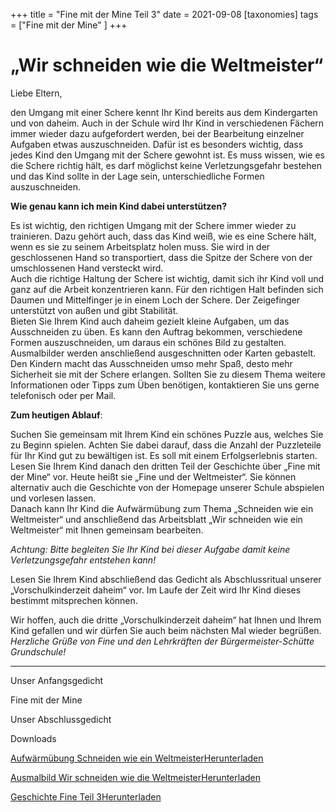 +++
title = "Fine mit der Mine Teil 3"
date = 2021-09-08
[taxonomies]
tags = ["Fine mit der Mine" ]
+++

# **„Wir schneiden wie die Weltmeister“[](http://www.volksschule-partenkirchen.de/downloads/Vorschulprojekt_Videos/Elterninformation%204%20Vorschulkinderzeit%20daheim.pdf)**

Liebe Eltern,

den Umgang mit einer Schere kennt Ihr Kind bereits aus dem Kindergarten und von daheim. Auch in der Schule wird Ihr Kind in verschiedenen Fächern immer wieder dazu aufgefordert werden, bei der Bearbeitung einzelner Aufgaben etwas auszuschneiden. Dafür ist es besonders wichtig, dass jedes Kind den Umgang mit der Schere gewohnt ist. Es muss wissen, wie es die Schere richtig hält, es darf möglichst keine Verletzungsgefahr bestehen und das Kind sollte in der Lage sein, unterschiedliche Formen auszuschneiden. 

**Wie genau kann ich mein Kind dabei unterstützen?**

Es ist wichtig, den richtigen Umgang mit der Schere immer wieder zu trainieren. Dazu gehört auch, dass das Kind weiß, wie es eine Schere hält, wenn es sie zu seinem Arbeitsplatz holen muss. Sie wird in der geschlossenen Hand so transportiert, dass die Spitze der Schere von der umschlossenen Hand versteckt wird.  
Auch die richtige Haltung der Schere ist wichtig, damit sich ihr Kind voll und ganz auf die Arbeit konzentrieren kann. Für den richtigen Halt befinden sich Daumen und Mittelfinger je in einem Loch der Schere. Der Zeigefinger unterstützt von außen und gibt Stabilität.  
Bieten Sie Ihrem Kind auch daheim gezielt kleine Aufgaben, um das Ausschneiden zu üben. Es kann den Auftrag bekommen, verschiedene Formen auszuschneiden, um daraus ein schönes Bild zu gestalten. Ausmalbilder werden anschließend ausgeschnitten oder Karten gebastelt. Den Kindern macht das Ausschneiden umso mehr Spaß, desto mehr Sicherheit sie mit der Schere erlangen. Sollten Sie zu diesem Thema weitere Informationen oder Tipps zum Üben benötigen, kontaktieren Sie uns gerne telefonisch oder per Mail.

**Zum heutigen Ablauf**:

Suchen Sie gemeinsam mit Ihrem Kind ein schönes Puzzle aus, welches Sie zu Beginn spielen. Achten Sie dabei darauf, dass die Anzahl der Puzzleteile für Ihr Kind gut zu bewältigen ist. Es soll mit einem Erfolgserlebnis starten.  
Lesen Sie Ihrem Kind danach den dritten Teil der Geschichte über „Fine mit der Mine“ vor. Heute heißt sie „Fine und der Weltmeister“. Sie können alternativ auch die Geschichte von der Homepage unserer Schule abspielen und vorlesen lassen.  
Danach kann Ihr Kind die Aufwärmübung zum Thema „Schneiden wie ein Weltmeister“ und anschließend das Arbeitsblatt „Wir schneiden wie ein Weltmeister“ mit Ihnen gemeinsam bearbeiten. 

_Achtung: Bitte begleiten Sie Ihr Kind bei dieser Aufgabe damit keine Verletzungsgefahr entstehen kann!_

Lesen Sie Ihrem Kind abschließend das Gedicht als Abschlussritual unserer  
„Vorschulkinderzeit daheim“ vor. Im Laufe der Zeit wird Ihr Kind dieses bestimmt mitsprechen können.  

Wir hoffen, auch die dritte „Vorschulkinderzeit daheim“ hat Ihnen und Ihrem Kind gefallen und wir dürfen Sie auch beim nächsten Mal wieder begrüßen.  
_Herzliche Grüße von Fine und den Lehrkräften der Bürgermeister-Schütte Grundschule!_

* * *

Unser Anfangsgedicht

Fine mit der Mine

Unser Abschlussgedicht

Downloads

[Aufwärmübung Schneiden wie ein Weltmeister](https://volksschule-partenkirchen.de/wp-content/uploads/Aufwärmübung-Schneiden-wie-ein-Weltmeister.pdf)[Herunterladen](https://volksschule-partenkirchen.de/wp-content/uploads/Aufwärmübung-Schneiden-wie-ein-Weltmeister.pdf)

[Ausmalbild Wir schneiden wie die Weltmeister](https://volksschule-partenkirchen.de/wp-content/uploads/Ausmalbild-Wir-schneiden-wie-die-Weltmeister.pdf)[Herunterladen](https://volksschule-partenkirchen.de/wp-content/uploads/Ausmalbild-Wir-schneiden-wie-die-Weltmeister.pdf)

[Geschichte Fine Teil 3](https://volksschule-partenkirchen.de/wp-content/uploads/Geschichte-Fine-Teil-3.pdf)[Herunterladen](https://volksschule-partenkirchen.de/wp-content/uploads/Geschichte-Fine-Teil-3.pdf)
